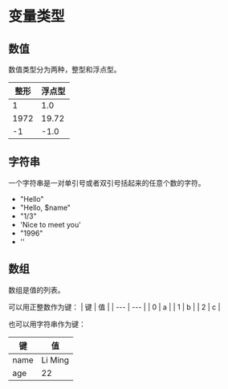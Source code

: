 # 变量类型

## 数值

数值类型分为两种，整型和浮点型。

| 整形 | 浮点型 |
| ---- | ------ |
| 1    | 1.0    |
| 1972 | 19.72  |
| -1   | -1.0   |

## 字符串

一个字符串是一对单引号或者双引号括起来的任意个数的字符。

- "Hello"
- "Hello, $name"
- "1/3"
- 'Nice to meet you'
- "1996"
- ''

## 数组

数组是值的列表。

可以用正整数作为键：
| 键 | 值 |
| --- | --- |
| 0 | a |
| 1 | b |
| 2 | c |

也可以用字符串作为键：

| 键   | 值      |
| ---- | ------- |
| name | Li Ming |
| age  | 22      |
